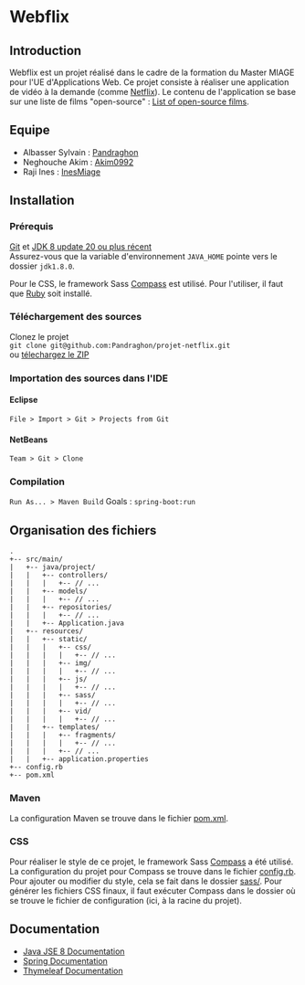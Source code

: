 # Webflix

## Introduction

Webflix est un projet réalisé dans le cadre de la formation du Master MIAGE pour l'UE d'Applications Web.
Ce projet consiste à réaliser une application de vidéo à la demande (comme [Netflix][]).
Le contenu de l'application se base sur une liste de films "open-source" : [List of open-source films][].

## Equipe

* Albasser Sylvain : [Pandraghon][]
* Neghouche Akim : [Akim0992][]
* Raji Ines : [InesMiage][]

## Installation

### Prérequis

[Git][] et [JDK 8 update 20 ou plus récent][JDK8 build]  
Assurez-vous que la variable d'environnement `JAVA_HOME` pointe vers le dossier `jdk1.8.0`.

Pour le CSS, le framework Sass [Compass][] est utilisé. Pour l'utiliser, il faut que [Ruby][] soit installé.

### Téléchargement des sources

Clonez le projet  
`git clone git@github.com:Pandraghon/projet-netflix.git`  
ou [télechargez le ZIP][ZIP]

### Importation des sources dans l'IDE

#### Eclipse

`File > Import > Git > Projects from Git`

#### NetBeans

`Team > Git > Clone`

### Compilation

`Run As... > Maven Build` Goals : `spring-boot:run`

## Organisation des fichiers

```
.
+-- src/main/
|   +-- java/project/
|   |   +-- controllers/
|   |   |   +-- // ...
|   |   +-- models/
|   |   |   +-- // ...
|   |   +-- repositories/
|   |   |   +-- // ...
|   |   +-- Application.java
|   +-- resources/
|   |   +-- static/
|   |   |   +-- css/
|   |   |   |   +-- // ...
|   |   |   +-- img/
|   |   |   |   +-- // ...
|   |   |   +-- js/
|   |   |   |   +-- // ...
|   |   |   +-- sass/
|   |   |   |   +-- // ...
|   |   |   +-- vid/
|   |   |   |   +-- // ...
|   |   +-- templates/
|   |   |   +-- fragments/
|   |   |   |   +-- // ...
|   |   |   +-- // ...
|   |   +-- application.properties
+-- config.rb
+-- pom.xml
```

### Maven

La configuration Maven se trouve dans le fichier [pom.xml](/pom.xml).

### CSS

Pour réaliser le style de ce projet, le framework Sass [Compass] a été utilisé.  
La configuration du projet pour Compass se trouve dans le fichier [config.rb](/config.rb).  
Pour ajouter ou modifier du style, cela se fait dans le dossier [sass/](../../tree/master/src/main/resources/static/sass). Pour générer les fichiers CSS finaux, il faut exécuter Compass dans le dossier où se trouve le fichier de configuration (ici, à la racine du projet).

## Documentation

* [Java JSE 8 Documentation][]
* [Spring Documentation][]
* [Thymeleaf Documentation][]


[Netflix]: https://www.netflix.com
[List of open-source films]: https://en.wikipedia.org/wiki/List_of_open-source_films
[Pandraghon]: https://github.com/Pandraghon
[Akim0992]: https://github.com/Akim0992
[InesMiage]: https://github.com/InesMiage
[Git]: http://help.github.com/set-up-git-redirect
[JDK8 build]: http://www.oracle.com/technetwork/java/javase/downloads
[ZIP]: https://github.com/Pandraghon/projet-netflix/archive/master.zip
[Compass]: http://compass-style.org/
[Ruby]: http://www.ruby-lang.org/en/downloads/
[Java JSE 8 Documentation]: https://docs.oracle.com/javase/8/docs/api/
[Spring Documentation]: https://spring.io/docs
[Thymeleaf Documentation]: http://www.thymeleaf.org/documentation.html